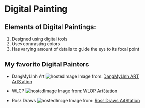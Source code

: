 # Digital Painting

## Elements of Digital Paintings:

1. Designed using digital tools
1. Uses contrasting colors
1. Has varying amount of details to guide the eye to its focal point

## My favorite Digital Painters

* DangMyLInh Art
![hostedImage](https://cdnb.artstation.com/p/assets/images/images/003/343/807/large/dangmylinh-art-blue-dangmylinhart-small.jpg?1472657682 "Blue Girl")
Image from: [DangMyLInh ART ArtStation](https://www.artstation.com/dangmylinhart)

* WLOP
![hostedImage](https://cdna.artstation.com/p/assets/images/images/010/574/384/large/wl-op-36s.jpg?1525141880 "Mirror")
Image from: [WLOP ArtStation](https://www.artstation.com/wlop)

* Ross Draws
![hostedImage](https://cdna.artstation.com/p/assets/images/images/011/232/094/large/ross-tran-surf-girl.jpg?1528480944 "Surf Girl")
Image from: [Ross Draws ArtStation](https://www.artstation.com/rossdraws)
